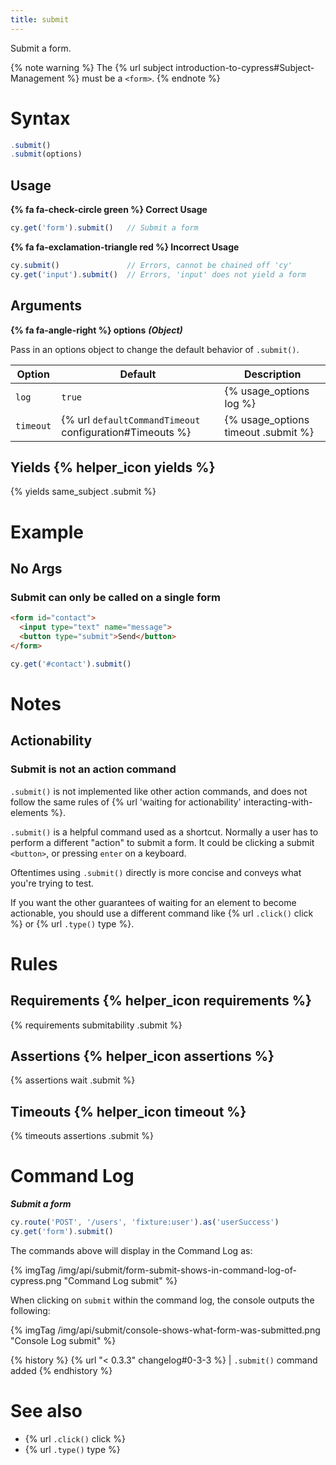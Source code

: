 ```yaml
---
title: submit
---
```


Submit a form.

{% note warning %}
The {% url subject introduction-to-cypress#Subject-Management %} must be a `<form>`.
{% endnote %}

# Syntax

```javascript
.submit()
.submit(options)
```

## Usage

**{% fa fa-check-circle green %} Correct Usage**

```javascript
cy.get('form').submit()   // Submit a form
```

**{% fa fa-exclamation-triangle red %} Incorrect Usage**

```javascript
cy.submit()               // Errors, cannot be chained off 'cy'
cy.get('input').submit()  // Errors, 'input' does not yield a form
```

## Arguments

**{% fa fa-angle-right %} options**  ***(Object)***

Pass in an options object to change the default behavior of `.submit()`.

Option | Default | Description
--- | --- | ---
`log` | `true` | {% usage_options log %}
`timeout` | {% url `defaultCommandTimeout` configuration#Timeouts %} | {% usage_options timeout .submit %}

## Yields {% helper_icon yields %}

{% yields same_subject .submit %}

# Example

## No Args

### Submit can only be called on a single form

```html
<form id="contact">
  <input type="text" name="message">
  <button type="submit">Send</button>
</form>
```

```javascript
cy.get('#contact').submit()
```

# Notes

## Actionability

### Submit is not an action command

`.submit()` is not implemented like other action commands, and does not follow the same rules of {% url 'waiting for actionability' interacting-with-elements %}.

`.submit()` is a helpful command used as a shortcut. Normally a user has to perform a different "action" to submit a form. It could be clicking a submit `<button>`, or pressing `enter` on a keyboard.

Oftentimes using `.submit()` directly is more concise and conveys what you're trying to test.

If you want the other guarantees of waiting for an element to become actionable, you should use a different command like {% url `.click()` click %} or {% url `.type()` type %}.

# Rules

## Requirements {% helper_icon requirements %}

{% requirements submitability .submit %}

## Assertions {% helper_icon assertions %}

{% assertions wait .submit %}

## Timeouts {% helper_icon timeout %}

{% timeouts assertions .submit %}

# Command Log

***Submit a form***

```javascript
cy.route('POST', '/users', 'fixture:user').as('userSuccess')
cy.get('form').submit()
```

The commands above will display in the Command Log as:

{% imgTag /img/api/submit/form-submit-shows-in-command-log-of-cypress.png "Command Log submit" %}

When clicking on `submit` within the command log, the console outputs the following:

{% imgTag /img/api/submit/console-shows-what-form-was-submitted.png "Console Log submit" %}

{% history %}
{% url "< 0.3.3" changelog#0-3-3 %} | `.submit()` command added
{% endhistory %}

# See also

- {% url `.click()` click %}
- {% url `.type()` type %}
